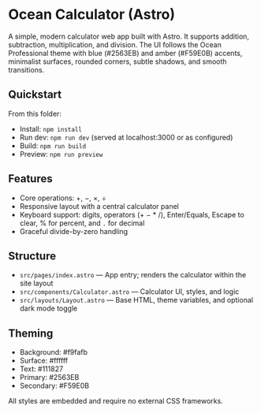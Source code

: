 # Ocean Calculator (Astro)

A simple, modern calculator web app built with Astro. It supports addition, subtraction, multiplication, and division. The UI follows the Ocean Professional theme with blue (#2563EB) and amber (#F59E0B) accents, minimalist surfaces, rounded corners, subtle shadows, and smooth transitions.

## Quickstart

From this folder:

- Install: `npm install`
- Run dev: `npm run dev` (served at localhost:3000 or as configured)
- Build: `npm run build`
- Preview: `npm run preview`

## Features

- Core operations: +, −, ×, ÷
- Responsive layout with a central calculator panel
- Keyboard support: digits, operators (+ − * /), Enter/Equals, Escape to clear, % for percent, and `.` for decimal
- Graceful divide-by-zero handling

## Structure

- `src/pages/index.astro` — App entry; renders the calculator within the site layout
- `src/components/Calculator.astro` — Calculator UI, styles, and logic
- `src/layouts/Layout.astro` — Base HTML, theme variables, and optional dark mode toggle

## Theming

- Background: #f9fafb
- Surface: #ffffff
- Text: #111827
- Primary: #2563EB
- Secondary: #F59E0B

All styles are embedded and require no external CSS frameworks.
